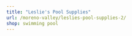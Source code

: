 ```yaml
---
title: "Leslie's Pool Supplies"
url: /moreno-valley/leslies-pool-supplies-2/
shop: swimming pool
---
```


